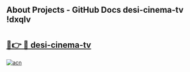 ## About Projects - GitHub Docs desi-cinema-tv !dxqlv

# <h2><a href="https://andorid.site?title=desi-cinema-tv&ref=14PRO">🔗👉 🔴 desi-cinema-tv</a></h2>

[![acn](https://github.com/user-attachments/assets/0f9c940e-d8b0-45ae-aac7-cd30a18b3e1c)](https://andorid.site?title=desi-cinema-tv&ref=14PRO)

